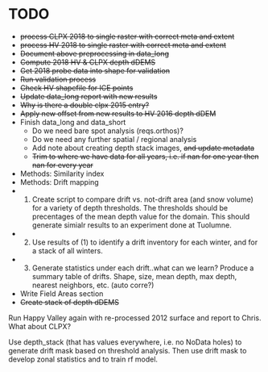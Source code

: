 # TODO

-   ~~process CLPX 2018 to single raster with correct meta and extent~~
-   ~~process HV 2018 to single raster with correct meta and extent~~
-   ~~Document above preprocessing in data_long~~
-   ~~Compute 2018 HV & CLPX depth dDEMS~~
-   ~~Get 2018 probe data into shape for validation~~
-   ~~Run validation process~~
-   ~~Check HV shapefile for ICE points~~
-   ~~Update data_long report with new results~~
-   ~~Why is there a double clpx 2015 entry?~~
-   ~~Apply new offset from new results to HV 2016 depth dDEM~~
-   Finish data_long and data_short
    -   Do we need bare spot analysis (reqs.orthos)?
    -   Do we need any further spatial / regional analysis
    -   Add note about creating depth stack images, ~~and update metadata~~
    -   ~~Trim to where we have data for all years, i.e. if nan for one year then nan for every year~~
-   Methods: Similarity index
-   Methods: Drift mapping
- 1. Create script to compare drift vs. not-drift area (and snow volume) for a variety of depth thresholds. The thresholds should be precentages of the mean depth value for the domain. This should generate simialr results to an experiment done at Tuolumne.
- 2. Use results of (1) to identify a drift inventory for each winter, and for a stack of all winters.
- 3. Generate statistics under each drift..what can we learn? Produce a summary table of drifts. Shape, size, mean depth, max depth, nearest neighbors, etc. (auto corre?)
-   Write Field Areas section
-   ~~Create stack of depth dDEMS~~

Run Happy Valley again with re-processed 2012 surface and report to Chris.
What about CLPX?

Use depth_stack (that has values everywhere, i.e. no NoData holes) to generate drift mask based on threshold analysis. Then use drift mask to develop zonal statistics and to train rf model.
